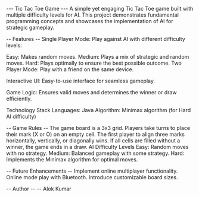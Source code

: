 --- Tic Tac Toe Game ---
A simple yet engaging Tic Tac Toe game built with multiple difficulty levels for AI. This project demonstrates fundamental programming concepts and showcases the implementation of AI for strategic gameplay.

-- Features --
Single Player Mode: Play against AI with different difficulty levels:

Easy: Makes random moves.
Medium: Plays a mix of strategic and random moves.
Hard: Plays optimally to ensure the best possible outcome.
Two Player Mode: Play with a friend on the same device.

Interactive UI: Easy-to-use interface for seamless gameplay.

Game Logic: Ensures valid moves and determines the winner or draw efficiently.

Technology Stack
Languages: Java
Algorithm: Minimax algorithm (for Hard AI difficulty)

-- Game Rules --
The game board is a 3x3 grid.
Players take turns to place their mark (X or O) on an empty cell.
The first player to align three marks horizontally, vertically, or diagonally wins.
If all cells are filled without a winner, the game ends in a draw.
AI Difficulty Levels
Easy: Random moves with no strategy.
Medium: Balanced gameplay with some strategy.
Hard: Implements the Minimax algorithm for optimal moves.

-- Future Enhancements --
Implement online multiplayer functionality.
Online mode play with Bluetooth.
Introduce customizable board sizes.

-- Author --
-- Alok Kumar
